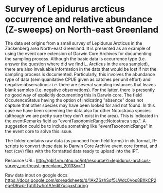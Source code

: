 # Survey of Lepidurus arcticus occurrence and relative abundance (Z-sweeps) on North-east Greenland

The data set origins from a small survey of Lepidurus Arcticus in the Zackenberg area North-east Greenland. It is presented as an example of using the event core extension of Darwin Core Archives for documenting the sampling process. Although the basic data is occurrence type (i.e. answer the question where did we find L. Arcticus in the area sampled), there are also invaluable information in the data that would be lost if not the sampling process is documented. Particularly, this involves the abundance type of data (semiquanitative CPUE given as catches per unit effort) and negative observations: i.e. there are several sampling instances that leaves blank samples (i.e. negative observations). For the latter, there is presently no good way of explicitly documenting this in Darwin core. The field OccurenceStatus having the option of indicating "absence" does not capture that other species may have been looked for and not found. In this case we have been screening the data also for other Notostraca species (although we are pretty sure they don't exist in the area). This is indicated in the eventRemarks field as "eventTaxonomicRange:Notostraca spp.". A suggestion could be to include something like "eventTaxonomicRange" in the event core to solve this issue. 

The folder contains raw data (as punched from field forms) in xls format, R-scripts to convert these data to Darwin Core Archive event core format, and text (csv) files with the formatted data ready to upload into the IPT. 

Resource URL: http://gbif.vm.ntnu.no/ipt/resource?r=lepidurus-arcticus-survey_northeast-greenland_2013&v=1.1

Raw data input on google docs: https://docs.google.com/spreadsheets/d/1AkZSzhSqf5LWdc0Vos8BXkCP2egeD6wp-Tgh1Dwho1A/edit?usp=sharing

